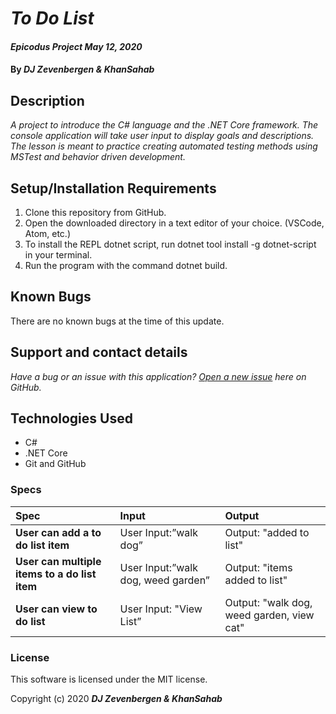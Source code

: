 # _To Do List_

#### _Epicodus Project May 12, 2020_

#### By _**DJ Zevenbergen & KhanSahab**_

## Description

_A project to introduce the C# language and the .NET Core framework. The console application will take user input to display goals and descriptions. The lesson is meant to practice creating automated testing methods using MSTest and behavior driven development._

## Setup/Installation Requirements

1. Clone this repository from GitHub.
2. Open the downloaded directory in a text editor of your choice.
  (VSCode, Atom, etc.)
3. To install the REPL dotnet script, run dotnet tool install -g dotnet-script in your terminal.
4. Run the program with the command dotnet build.

## Known Bugs

There are no known bugs at the time of this update.
 
## Support and contact details

_Have a bug or an issue with this application? [Open a new issue](https://github.com/jhvozdovich/to-do-list-1) here on GitHub._

## Technologies Used

* C#
* .NET Core
* Git and GitHub

### Specs
| Spec | Input | Output |
| :------------- | :------------- | :------------- |
| **User can add a to do list item** | User Input:”walk dog” | Output: "added to list" |
| **User can multiple items to a do list item** | User Input:”walk dog, weed garden” | Output: "items added to list" |
| **User can view to do list** | User Input: "View List” | Output: "walk dog, weed garden, view cat" |

### License

This software is licensed under the MIT license.

Copyright (c) 2020 **_DJ Zevenbergen & KhanSahab_**